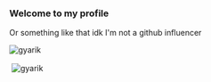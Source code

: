 ### Welcome to my profile
Or something like that idk I'm not a github influencer

<!-- ![fukc](https://c.tenor.com/bHoBdlvSB8YAAAAC/cope-cat.gif) -->

<p><img align="center" src="https://github-readme-stats.vercel.app/api/top-langs?username=gyarik&show_icons=true&theme=dark&locale=en&layout=compact" alt="gyarik" /></p>
<p>&nbsp;<img align="center" src="https://github-readme-stats.vercel.app/api?username=gyarik&show_icons=true&theme=dark&locale=en" alt="gyarik" /></p>
